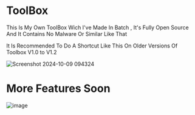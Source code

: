 # ToolBox
This Is My Own ToolBox Wich I've Made In Batch , It's Fully Open Source And It Contains No Malware Or Similar Like That

It Is Recommended To Do A Shortcut Like This On Older Versions Of Toolbox V1.0 to V1.2

![Screenshot 2024-10-09 094324](https://github.com/user-attachments/assets/f774e1ec-eaba-4594-a449-40112a6de915)

# More Features Soon
![image](https://github.com/user-attachments/assets/88507dc2-f278-409f-9f24-58d1d65f332e)
